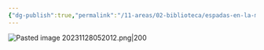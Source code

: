 ```yaml
---
{"dg-publish":true,"permalink":"/11-areas/02-biblioteca/espadas-en-la-memoria/","noteIcon":""}
---
```


![Pasted image 20231128052012.png|200](/img/user/02%20Image/Pasted%20image%2020231128052012.png)
